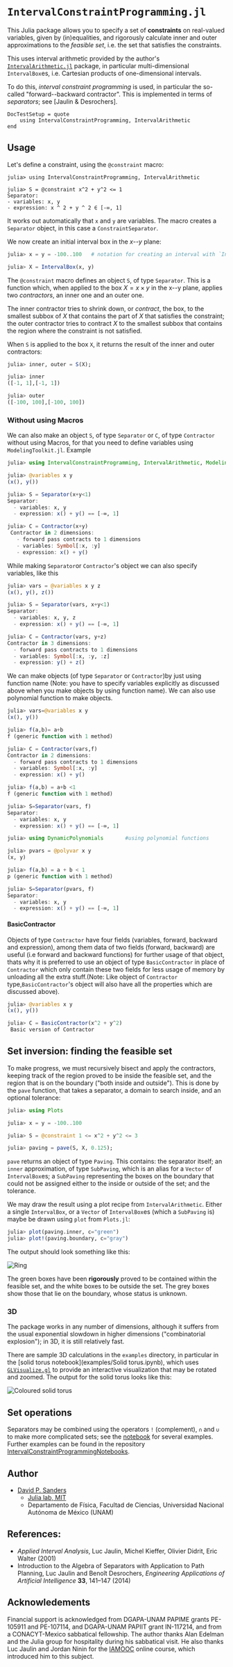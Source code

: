 # `IntervalConstraintProgramming.jl`

This Julia package allows you to specify a set of **constraints** on real-valued variables, given by (in)equalities, and
rigorously calculate inner and outer approximations to the *feasible set*,
i.e. the set that satisfies the constraints.

This uses interval arithmetic provided by the author's
[`IntervalArithmetic.jl`](https://github.com/dpsanders/IntervalArithmetic.jl) package,
in particular multi-dimensional `IntervalBox`es, i.e. Cartesian products of one-dimensional intervals.

To do this, *interval constraint programming* is used, in particular the
so-called "forward--backward contractor". This is implemented in terms of *separators*; see
[Jaulin & Desrochers].

```@meta
DocTestSetup = quote
    using IntervalConstraintProgramming, IntervalArithmetic
end
```

## Usage
Let's define a constraint, using the `@constraint` macro:
```jldoctest
julia> using IntervalConstraintProgramming, IntervalArithmetic

julia> S = @constraint x^2 + y^2 <= 1
Separator:
- variables: x, y
- expression: x ^ 2 + y ^ 2 ∈ [-∞, 1]
```
It works out automatically that `x` and `y` are variables.
The macro creates a `Separator` object, in this case a `ConstraintSeparator`.

We now create an initial interval box in the $x$--$y$ plane:
```julia
julia> x = y = -100..100   # notation for creating an interval with `IntervalArithmetic.jl`

julia> X = IntervalBox(x, y)
```

The `@constraint` macro defines an object `S`, of type `Separator`.
This is a function which,
when applied to the box $X = x \times y$
in the x--y plane, applies two *contractors*, an inner one and an outer one.

The inner contractor tries to shrink down, or *contract*, the box, to the smallest subbox
of $X$ that contains the part of $X$ that satisfies the constraint; the
outer contractor tries to contract $X$ to the smallest subbox that contains the
region where the constraint is not satisfied.

When `S` is applied to the box `X`, it returns the result of the inner and outer contractors:
```julia
julia> inner, outer = S(X);

julia> inner
([-1, 1],[-1, 1])

julia> outer
([-100, 100],[-100, 100])
```

### Without using Macros

We can also make an object `S`, of type `Separator` or `C`, of type `Contractor` without using Macros, for that you need to define variables using `ModelingToolkit.jl`.
Example  

```julia
julia> using IntervalConstraintProgramming, IntervalArithmetic, ModelingToolkit

julia> @variables x y
(x(), y())

julia> S = Separator(x+y<1)
Separator:
  - variables: x, y
  - expression: x() + y() == [-∞, 1]

julia> C = Contractor(x+y)
 Contractor in 2 dimensions:
   - forward pass contracts to 1 dimensions
   - variables: Symbol[:x, :y]
   - expression: x() + y()
```

While making `Separator`or `Contractor`'s object we can also specify variables, like this

```julia
julia> vars = @variables x y z
(x(), y(), z())

julia> S = Separator(vars, x+y<1)
Separator:
  - variables: x, y, z
  - expression: x() + y() == [-∞, 1]

julia> C = Contractor(vars, y+z)
Contractor in 3 dimensions:
  - forward pass contracts to 1 dimensions
  - variables: Symbol[:x, :y, :z]
  - expression: y() + z()
```
We can make objects (of type `Separator` or `Contractor`)by just using function name (Note: you have to specify variables explicitly as discussed above when you make objects by using function name). We can also use polynomial function to make objects.

```julia
julia> vars=@variables x y
(x(), y())

julia> f(a,b)= a+b
f (generic function with 1 method)

julia> C = Contractor(vars,f)
Contractor in 2 dimensions:
  - forward pass contracts to 1 dimensions
  - variables: Symbol[:x, :y]
  - expression: x() + y()

julia> f(a,b) = a+b <1
f (generic function with 1 method)

julia> S=Separator(vars, f)
Separator:
  - variables: x, y
  - expression: x() + y() == [-∞, 1]  

julia> using DynamicPolynomials       #using polynomial functions

julia> pvars = @polyvar x y
(x, y)

julia> f(a,b) = a + b < 1
p (generic function with 1 method)

julia> S=Separator(pvars, f)
Separator:
  - variables: x, y
  - expression: x() + y() == [-∞, 1]
```
#### BasicContractor
Objects of type `Contractor` have four fields (variables, forward, backward and expression), among them data of two fields (forward, backward) are useful (i.e forward and backward functions) for further usage of that object, thats why it is preferred to use an object of type `BasicContractor` in place of `Contractor` which only contain these two fields for less usage of memory by unloading all the extra stuff.(Note: Like object of `Contractor` type,`BasicContractor`'s object will also have all the properties which are discussed above).

```julia
julia> @variables x y
(x(), y())

julia> C = BasicContractor(x^2 + y^2)
 Basic version of Contractor
```



## Set inversion: finding the feasible set

To make progress, we must recursively bisect and apply the contractors, keeping
track of the region proved to be inside the feasible set, and the region that is
on the boundary ("both inside and outside"). This is done by the `pave` function,
that takes a separator, a domain to search inside, and an optional tolerance:

```julia
julia> using Plots

julia> x = y = -100..100

julia> S = @constraint 1 <= x^2 + y^2 <= 3

julia> paving = pave(S, X, 0.125);
```

`pave` returns an object of type `Paving`. This contains: the separator itself;
an `inner` approximation, of type `SubPaving`, which is an alias for a `Vector` of `IntervalBox`es;
a `SubPaving` representing the boxes on the boundary that could not be assigned either to the inside or outside of the set;
and the tolerance.

We may draw the result using a plot recipe from `IntervalArithmetic`. Either a
single `IntervalBox`, or a `Vector` of `IntervalBox`es (which a `SubPaving` is)
maybe be drawn using `plot` from `Plots.jl`:
```julia
julia> plot(paving.inner, c="green")
julia> plot!(paving.boundary, c="gray")
```

The output should look something like this:

![Ring](ring.png)


The green boxes have been **rigorously** proved to be contained within the feasible set,
and the white boxes to be outside the set. The grey boxes show those that lie on the boundary, whose status is unknown.

### 3D

The package works in any number of dimensions, although it suffers from the usual exponential slowdown in higher dimensions ("combinatorial explosion"); in 3D, it is still relatively fast.

There are sample 3D calculations in the `examples` directory, in particular in the [solid torus notebook](examples/Solid torus.ipynb), which uses [`GLVisualize.gl`](https://github.com/JuliaGL/GLVisualize.jl) to provide an interactive visualization that may be rotated and zoomed. The output for the solid torus looks like this:

![Coloured solid torus](solid_torus.png)


## Set operations
Separators may be combined using the operators `!` (complement), `∩` and `∪` to make
more complicated sets; see the [notebook](https://github.com/JuliaIntervals/IntervalConstraintProgrammingNotebooks/blob/master/Basic%20examples%20of%20separators.ipynb) for several examples. Further examples can be found in the repository [IntervalConstraintProgrammingNotebooks](https://github.com/JuliaIntervals/IntervalConstraintProgrammingNotebooks).

## Author

- [David P. Sanders](http://sistemas.fciencias.unam.mx/~dsanders)
    - [Julia lab, MIT](http://julia.mit.edu/)
    - Departamento de Física, Facultad de Ciencias, Universidad Nacional Autónoma de México (UNAM)


## References:
- *Applied Interval Analysis*, Luc Jaulin, Michel Kieffer, Olivier Didrit, Eric Walter (2001)
- Introduction to the Algebra of Separators with Application to Path Planning, Luc Jaulin and Benoît Desrochers, *Engineering Applications of Artificial Intelligence* **33**, 141–147 (2014)

## Acknowledements
Financial support is acknowledged from DGAPA-UNAM PAPIME grants PE-105911 and PE-107114, and DGAPA-UNAM PAPIIT grant IN-117214, and from a CONACYT-Mexico sabbatical fellowship. The author thanks Alan Edelman and the Julia group for hospitality during his sabbatical visit. He also thanks Luc Jaulin and Jordan Ninin for the [IAMOOC](http://iamooc.ensta-bretagne.fr/) online course, which introduced him to this subject.
